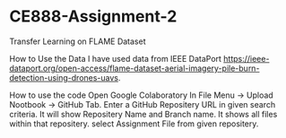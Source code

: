 # CE888-Assignment-2
Transfer Learning on FLAME Dataset

How to Use the Data
I have used data from IEEE DataPort https://ieee-dataport.org/open-access/flame-dataset-aerial-imagery-pile-burn-detection-using-drones-uavs.

How to use the code
Open Google Colaboratory
In File Menu -> Upload Nootbook -> GitHub Tab.
Enter a GitHub Repositery URL in given search criteria.
It will show Repositery Name and Branch name.
It shows all files within that repositery. select Assignment File from given repositery.
